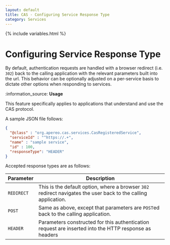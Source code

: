 ```yaml
---
layout: default
title: CAS - Configuring Service Response Type
category: Services
---
```


{% include variables.html %}

# Configuring Service Response Type

By default, authentication requests are handled with a browser redirect (i.e. `302`) back to the calling application 
with the relevant parameters built into the url. This behavior can be optionally adjusted on a per-service basis
to dictate other options when responding to services.

<div class="alert alert-info">:information_source: <strong>Usage</strong>
<p>This feature specifically applies to applications that understand and use the CAS protocol.</p></div>

A sample JSON file follows:

```json
{
  "@class" : "org.apereo.cas.services.CasRegisteredService",
  "serviceId" : "^https://.+",
  "name" : "sample service",
  "id" : 100,
  "responseType": "HEADER"
}
```

Accepted response types are as follows:

| Parameter  | Description                                                                                                    |
|------------|----------------------------------------------------------------------------------------------------------------|
| `REDIRECT` | This is the default option, where a browser `302` redirect navigates the user back to the calling application. |
| `POST`     | Same as above, except that parameters are `POST`ed back to the calling application.                            |
| `HEADER`   | Parameters constructed for this authentication request are inserted into the HTTP response as headers          |
